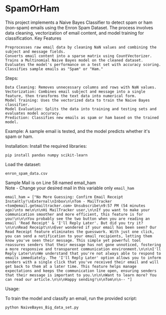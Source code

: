 # SpamOrHam

This project implements a Naive Bayes Classifier to detect spam or ham (non-spam) emails using the Enron Spam Dataset. The process involves data cleaning, vectorization of email content, and model training for classification.
Key Features

    Preprocesses raw email data by cleaning NaN values and combining the subject and message fields.
    Converts email content into a sparse matrix using CountVectorizer.
    Trains a Multinomial Naive Bayes model on the cleaned dataset.
    Evaluates the model's performance on a test set with accuracy scoring.
    Classifies sample emails as "Spam" or "Ham."

Steps:

    Data Cleaning: Removes unnecessary columns and rows with NaN values.
    Vectorization: Combines email subject and message into a single feature, then transforms the text data into numerical form.
    Model Training: Uses the vectorized data to train the Naive Bayes classifier.
    Model Evaluation: Splits the data into training and testing sets and evaluates model accuracy.
    Prediction: Classifies new emails as spam or ham based on the trained model.

Example:
    A sample email is tested, and the model predicts whether it's spam or ham.

Installation:
Install the required libraries:

`pip install pandas numpy scikit-learn`

Load the dataset:

`enron_spam_data.csv`

Sample Mail is on Line 58 named email_ham   
Note - Change your desired mail in this variable only `email_ham`

`
email_ham = ["No More Guessing: Confirm Email Receipt Instantly!\nExternal\nInbox\n\nTom - MailTracker <tom@email.getmailtracker.com> Unsubscribe\n9:57 PM (54 minutes ago)\nto me\n\n\nHi MailTracker user,\n\nIf you want to make your communication smoother and more efficient, this feature is for you!\n\n\nYou probably see the two button when you are reading an email 'Read Receipt' & 'I'll Reply Later'. But did you try it?\n\n\nRead Receipt\n\nEver wondered if your email has been seen? Our Read Receipt feature eliminates the guesswork. With just one click, you can send a notification to your email recipients, letting them know you've seen their message. This simple yet powerful tool reassures senders that their message has not gone unnoticed, fostering a more responsive and transparent communication environment.\n\n\nI'll Reply Later\n\nWe understand that you're not always able to respond to emails immediately. The 'I'll Reply Later' option allows you to inform senders with a single click that you've received their email and will get back to them at a later time. This feature helps manage expectations and keeps the communication line open, ensuring senders that their message is important to you.\n\n\nWant to learn more? You can read our article.\n\n\nHappy sending!\n\nTom\n\n-- "]
`

Usage:

To train the model and classify an email, run the provided script:

`python NaiveBayes_Big_data_set.py`
